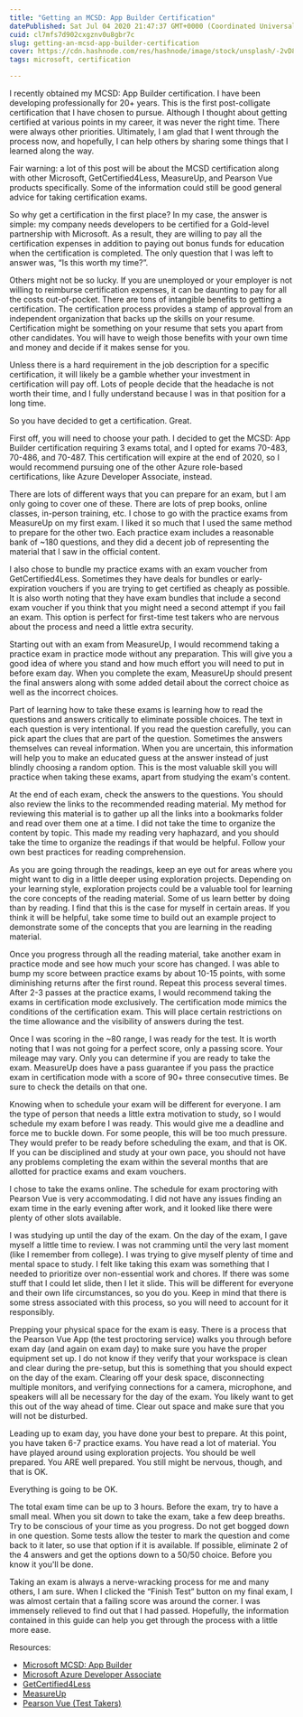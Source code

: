 ```yaml
---
title: "Getting an MCSD: App Builder Certification"
datePublished: Sat Jul 04 2020 21:47:37 GMT+0000 (Coordinated Universal Time)
cuid: cl7mfs7d902cxgznv0u8gbr7c
slug: getting-an-mcsd-app-builder-certification
cover: https://cdn.hashnode.com/res/hashnode/image/stock/unsplash/-2vD8lIhdnw/upload/0a4b14a53c226c11f17039ff585794af.jpeg
tags: microsoft, certification

---
```


I recently obtained my MCSD: App Builder certification. I have been developing professionally for 20+ years. This is the first post-colligate certification that I have chosen to pursue. Although I thought about getting certified at various points in my career, it was never the right time. There were always other priorities. Ultimately, I am glad that I went through the process now, and hopefully, I can help others by sharing some things that I learned along the way. 

Fair warning: a lot of this post will be about the MCSD certification along with other Microsoft, GetCertified4Less, MeasureUp, and Pearson Vue products specifically. Some of the information could still be good general advice for taking certification exams. 

So why get a certification in the first place? In my case, the answer is simple: my company needs developers to be certified for a Gold-level partnership with Microsoft. As a result, they are willing to pay all the certification expenses in addition to paying out bonus funds for education when the certification is completed. The only question that I was left to answer was, “Is this worth my time?”. 

Others might not be so lucky. If you are unemployed or your employer is not willing to reimburse certification expenses, it can be daunting to pay for all the costs out-of-pocket. There are tons of intangible benefits to getting a certification. The certification process provides a stamp of approval from an independent organization that backs up the skills on your resume. Certification might be something on your resume that sets you apart from other candidates. You will have to weigh those benefits with your own time and money and decide if it makes sense for you. 

Unless there is a hard requirement in the job description for a specific certification, it will likely be a gamble whether your investment in certification will pay off. Lots of people decide that the headache is not worth their time, and I fully understand because I was in that position for a long time. 

So you have decided to get a certification. Great. 

First off, you will need to choose your path. I decided to get the MCSD: App Builder certification requiring 3 exams total, and I opted for exams 70-483, 70-486, and 70-487. This certification will expire at the end of 2020, so I would recommend pursuing one of the other Azure role-based certifications, like Azure Developer Associate, instead. 

There are lots of different ways that you can prepare for an exam, but I am only going to cover one of these. There are lots of prep books, online classes, in-person training, etc. I chose to go with the practice exams from MeasureUp on my first exam. I liked it so much that I used the same method to prepare for the other two. Each practice exam includes a reasonable bank of ~180 questions, and they did a decent job of representing the material that I saw in the official content. 

I also chose to bundle my practice exams with an exam voucher from GetCertified4Less. Sometimes they have deals for bundles or early-expiration vouchers if you are trying to get certified as cheaply as possible. It is also worth noting that they have exam bundles that include a second exam voucher if you think that you might need a second attempt if you fail an exam. This option is perfect for first-time test takers who are nervous about the process and need a little extra security.

Starting out with an exam from MeasureUp, I would recommend taking a practice exam in practice mode without any preparation. This will give you a good idea of where you stand and how much effort you will need to put in before exam day. When you complete the exam, MeasureUp should present the final answers along with some added detail about the correct choice as well as the incorrect choices. 

Part of learning how to take these exams is learning how to read the questions and answers critically to eliminate possible choices. The text in each question is very intentional. If you read the question carefully, you can pick apart the clues that are part of the question. Sometimes the answers themselves can reveal information. When you are uncertain, this information will help you to make an educated guess at the answer instead of just blindly choosing a random option. This is the most valuable skill you will practice when taking these exams, apart from studying the exam's content. 

At the end of each exam, check the answers to the questions. You should also review the links to the recommended reading material. My method for reviewing this material is to gather up all the links into a bookmarks folder and read over them one at a time. I did not take the time to organize the content by topic. This made my reading very haphazard, and you should take the time to organize the readings if that would be helpful. Follow your own best practices for reading comprehension. 

As you are going through the readings, keep an eye out for areas where you might want to dig in a little deeper using exploration projects. Depending on your learning style, exploration projects could be a valuable tool for learning the core concepts of the reading material. Some of us learn better by doing than by reading. I find that this is the case for myself in certain areas. If you think it will be helpful, take some time to build out an example project to demonstrate some of the concepts that you are learning in the reading material. 

Once you progress through all the reading material, take another exam in practice mode and see how much your score has changed. I was able to bump my score between practice exams by about 10-15 points, with some diminishing returns after the first round. Repeat this process several times. After 2-3 passes at the practice exams, I would recommend taking the exams in certification mode exclusively. The certification mode mimics the conditions of the certification exam. This will place certain restrictions on the time allowance and the visibility of answers during the test. 

Once I was scoring in the ~80 range, I was ready for the test. It is worth noting that I was not going for a perfect score, only a passing score. Your mileage may vary. Only you can determine if you are ready to take the exam. MeasureUp does have a pass guarantee if you pass the practice exam in certification mode with a score of 90+ three consecutive times. Be sure to check the details on that one. 

Knowing when to schedule your exam will be different for everyone. I am the type of person that needs a little extra motivation to study, so I would schedule my exam before I was ready. This would give me a deadline and force me to buckle down. For some people, this will be too much pressure. They would prefer to be ready before scheduling the exam, and that is OK. If you can be disciplined and study at your own pace, you should not have any problems completing the exam within the several months that are allotted for practice exams and exam vouchers. 

I chose to take the exams online. The schedule for exam proctoring with Pearson Vue is very accommodating. I did not have any issues finding an exam time in the early evening after work, and it looked like there were plenty of other slots available. 

I was studying up until the day of the exam. On the day of the exam, I gave myself a little time to review. I was not cramming until the very last moment (like I remember from college). I was trying to give myself plenty of time and mental space to study. I felt like taking this exam was something that I needed to prioritize over non-essential work and chores. If there was some stuff that I could let slide, then I let it slide. This will be different for everyone and their own life circumstances, so you do you. Keep in mind that there is some stress associated with this process, so you will need to account for it responsibly. 

Prepping your physical space for the exam is easy. There is a process that the Pearson Vue App (the test proctoring service) walks you through before exam day (and again on exam day) to make sure you have the proper equipment set up. I do not know if they verify that your workspace is clean and clear during the pre-setup, but this is something that you should expect on the day of the exam. Clearing off your desk space, disconnecting multiple monitors, and verifying connections for a camera, microphone, and speakers will all be necessary for the day of the exam. You likely want to get this out of the way ahead of time. Clear out space and make sure that you will not be disturbed. 

Leading up to exam day, you have done your best to prepare. At this point, you have taken 6-7 practice exams. You have read a lot of material. You have played around using exploration projects. You should be well prepared. You ARE well prepared. You still might be nervous, though, and that is OK. 

Everything is going to be OK. 

The total exam time can be up to 3 hours. Before the exam, try to have a small meal. When you sit down to take the exam, take a few deep breaths. Try to be conscious of your time as you progress. Do not get bogged down in one question. Some tests allow the tester to mark the question and come back to it later, so use that option if it is available. If possible, eliminate 2 of the 4 answers and get the options down to a 50/50 choice. Before you know it you'll be done.

Taking an exam is always a nerve-wracking process for me and many others, I am sure. When I clicked the “Finish Test” button on my final exam, I was almost certain that a failing score was around the corner. I was immensely relieved to find out that I had passed. Hopefully, the information contained in this guide can help you get through the process with a little more ease.

Resources:
- [Microsoft MCSD: App Builder](https://docs.microsoft.com/en-us/learn/certifications/mcsd-app-builder-certification)
- [Microsoft Azure Developer Associate](https://docs.microsoft.com/en-us/learn/certifications/azure-developer)
- [GetCertified4Less](https://getcertified4less.com/)
- [MeasureUp](https://www.measureup.com/)
- [Pearson Vue (Test Takers)](https://home.pearsonvue.com/Test-takers.aspx)
